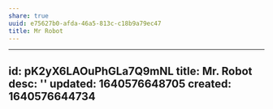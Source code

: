 ```yaml
---
share: true
uuid: e75627b0-afda-46a5-813c-c18b9a79ec47
title: Mr Robot
---
```

---
id: pK2yX6LAOuPhGLa7Q9mNL
title: Mr. Robot
desc: ''
updated: 1640576648705
created: 1640576644734
---

